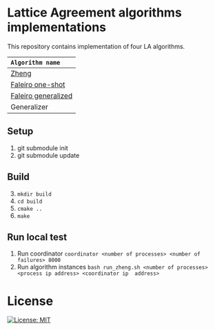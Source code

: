 # Lattice Agreement algorithms implementations

This repository contains implementation of four LA algorithms.

| `Algorithm name`                                                                                                                          |
|:------------------------------------------------------------------------------------------------------------------------------------------|
| [Zheng](https://drops.dagstuhl.de/opus/volltexte/2020/11815/pdf/LIPIcs-OPODIS-2019-29.pdf)                                                                                                                                 |
| [Faleiro one-shot](https://www.microsoft.com/en-us/research/wp-content/uploads/2016/02/Generalized20Lattice20Agreement20-20PODC12.pdf)    |
| [Faleiro generalized](https://www.microsoft.com/en-us/research/wp-content/uploads/2016/02/Generalized20Lattice20Agreement20-20PODC12.pdf) |
| Generalizer                                                                                                                               |

## Setup

1. git submodule init
2. git submodule update

## Build

3. `mkdir build`
4. `cd build`
5. `cmake ..`
6. `make`

## Run local test

1. Run coordinator
`coordinator <number of processes> <number of failures> 8000`
2. Run algorithm instances
`bash run_zheng.sh <number of processes> <process ip address> <coordinator ip  address>`

# License

[![License: MIT](https://img.shields.io/badge/License-MIT-yellow.svg)](https://github.com/deffrian/lattice-agreement/LICENSE)

